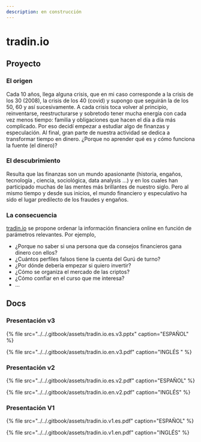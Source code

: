 ```yaml
---
description: en construcción
---
```


# tradin.io

## Proyecto

### El origen 

Cada 10 años, llega alguna crisis, que en mi caso corresponde a la crisis de los 30 \(2008\), la crisis de los 40 \(covid\) y supongo que seguirán la de los 50, 60 y así sucesivamente. A cada crisis toca volver al principio, reinventarse, reestructurarse y sobretodo tener mucha energía con cada vez menos tiempo: familia y obligaciones que hacen el día a día más complicado. Por eso decidí empezar a estudiar algo de finanzas y especulación. Al final, gran parte de nuestra actividad se dedica a transformar tiempo en dinero. ¿Porque no aprender qué es y cómo funciona la fuente \(el dinero\)? 

### El descubrimiento

Resulta que las finanzas son un mundo apasionante \(historia, engaños, tecnología , ciencia, sociológica, data analysis ...\) y en los cuales han participado muchas de las mentes más brillantes de nuestro siglo. Pero al mismo tiempo y desde sus inicios, el mundo financiero y especulativo ha sido el lugar predilecto de los fraudes y engaños.

### La consecuencia

[tradin.io](tradin.io.md) se propone ordenar la información financiera online en función de parámetros relevantes. Por ejemplo, 

* ¿Porque no saber si una persona que da consejos financieros gana dinero con ellos? 
* ¿Cuántos perfiles falsos tiene la cuenta del Gurú de turno? 
* ¿Por dónde debería empezar si quiero  invertir? 
* ¿Cómo se organiza el mercado de las criptos?
* ¿Cómo confiar en el curso que me interesa?
* ...

## Docs

### Presentación v3

{% file src="../../.gitbook/assets/tradin.io.es.v3.pptx" caption="ESPAÑOL" %}

{% file src="../../.gitbook/assets/tradin.io.en.v3.pdf" caption="INGLÉS " %}

### Presentación v2

{% file src="../../.gitbook/assets/tradin.io.es.v2.pdf" caption="ESPAÑOL" %}

{% file src="../../.gitbook/assets/tradin.io.en.v2.pdf" caption="INGLÉS" %}

### Presentación V1

{% file src="../../.gitbook/assets/tradin.io.v1.es.pdf" caption="ESPAÑOL" %}

{% file src="../../.gitbook/assets/tradin.io.v1.en.pdf" caption="INGLÉS" %}



